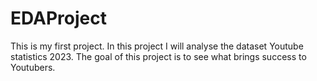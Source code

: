 # EDAProject
This is my first project. In this project I will analyse the dataset Youtube statistics 2023. The goal of this project is to see what brings success to Youtubers.
